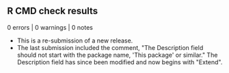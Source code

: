 ## R CMD check results

0 errors | 0 warnings | 0 notes

- This is a re-submission of a new release.
- The last submission included the comment, "The Description field should not 
  start with the package name, 'This package' or similar." The Description 
  field has since been modified and now begins with "Extend".
